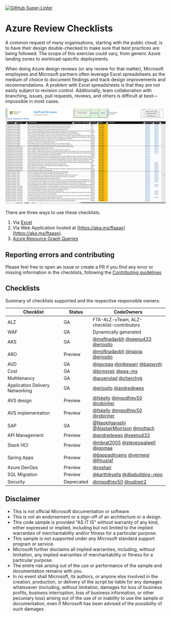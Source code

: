 [![GitHub Super-Linter](https://github.com/Azure/review-checklists/workflows/Lint%20Code%20Base/badge.svg)](https://github.com/marketplace/actions/super-linter)

# Azure Review Checklists

A common request of many organisations, starting with the public cloud, is to have their design double-checked to make sure that best practices are being followed. The scope of this exercise could vary, from generic Azure landing zones to workload-specific deployments.

When doing Azure design reviews (or any review for that matter), Microsoft employees and Microsoft partners often leverage Excel spreadsheets as the medium of choice to document findings and track design improvements and recommendations. A problem with Excel spreadsheets is that they are not easily subject to revision control. Additionally, team collaboration with branching, issues, pull requests, reviews, and others is difficult at best—impossible in most cases.

![](./pictures/overview.png)

There are three ways to use these checklists.

1) Via [Excel](./spreadsheet/README.md)
2) Via Web Application hosted at [https://aka.ms/ftaaas](https://aka.ms/ftaaas).
3) [Azure Resource Graph Queries](./scripts/README.md)

## Reporting errors and contributing

Please feel free to open an issue or create a PR if you find any error or missing information in the checklists, following the [Contributing guidelines](./CONTRIBUTING.md)


## Checklists

Summary of checklists supported and the respective responsible owners:

| Checklist | Status | CodeOwners |
| --- | --- | --- |
| ALZ  | GA | FTA-ALZ-vTeam, ALZ-checklist-contributors  |
| WAF | GA | Dynamically generated |
| AKS | GA | [@msftnadavbh](https://github.com/msftnadavbh) [@seenu433](https://github.com/seenu433) [@erjosito](https://github.com/erjosito) |
| ARO | Preview | [@msftnadavbh](https://github.com/msftnadavbh) [@naioja](https://github.com/naioja) [@erjosito](https://github.com/erjosito) |
| AVD | GA | [@igorpag](https://github.com/igorpag) [@mikewarr](https://github.com/mikewarr) [@bagwyth](https://github.com/bagwyth) |
| Cost | GA | [@brmoreir](https://github.com/brmoreir) [@pea-ms](https://github.com/pea-ms) |
| Multitenancy | GA | [@arsenvlad](https://github.com/arsenvlad) [@cherchyk](https://github.com/cherchyk) |
| Application Delivery Networking | GA | [@erjosito](https://github.com/erjosito) [@andredewes](https://github.com/andredewes) |
| AVS design | Preview | [@fskelly](https://github.com/fskelly) [@mgodfrey50](https://github.com/mgodfrey50) [@robinher](https://github.com/robinher) |
| AVS implementation | Preview | [@fskelly](https://github.com/fskelly) [@mgodfrey50](https://github.com/mgodfrey50) [@robinher](https://github.com/robinher) |
| SAP | GA | [@NaokiIgarashi](https://github.com/NaokiIgarashi) [@AlastairMorrison](https://github.com/AlastairMorrison) [@mottach](https://github.com/mottach) |
| API Management | Preview | [@andredewes](https://github.com/andredewes) [@seenu433](https://github.com/seenu433) |
| Stack HCI | Preview | [@mbrat2005](https://github.com/mbrat2005) [@steveswalwell](https://github.com/steveswalwell) [@igomaa](https://github.com/igomaa) |
| Spring Apps | Preview | [@bappadityams](https://github.com/) [@vermegi](https://github.com/vermegi) [@fmustaf](https://github.com/fmustaf) |
| Azure DevOps | Preview | [@roshair](https://github.com/roshair) |
| SQL Migration | Preview | [@karthikyella](https://github.com/karthikyella) [@dbabulldog-repo](https://github.com/dbabulldog-repo) |
| Security | Deprecated | [@mgodfrey50](https://github.com/mgodfrey50) [@rudneir2](https://github.com/rudneir2) |

## Disclaimer

- This is not official Microsoft documentation or software.
- This is not an endorsement or a sign-off of an architecture or a design.
- This code sample is provided "AS IT IS" without warranty of any kind, either expressed or implied, including but not limited to the implied warranties of merchantability and/or fitness for a particular purpose.
- This sample is not supported under any Microsoft standard support program or service.
- Microsoft further disclaims all implied warranties, including, without limitation, any implied warranties of merchantability or fitness for a particular purpose.
- The entire risk arising out of the use or performance of the sample and documentation remains with you.
- In no event shall Microsoft, its authors, or anyone else involved in the creation, production, or delivery of the script be liable for any damages whatsoever (including, without limitation, damages for loss of business profits, business interruption, loss of business information, or other pecuniary loss) arising out of the use of or inability to use the sample or documentation, even if Microsoft has been advised of the possibility of such damages

